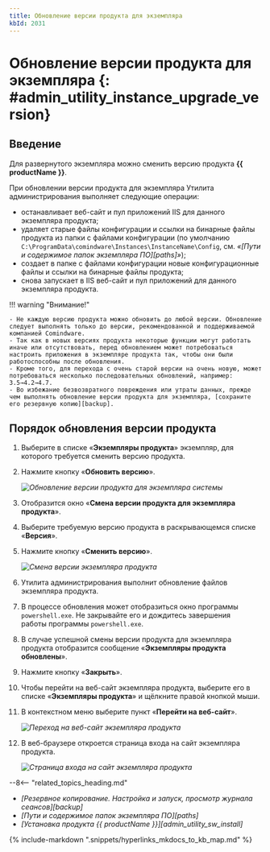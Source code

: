 ```yaml
---
title: Обновление версии продукта для экземпляра
kbId: 2031
---
```


# Обновление версии продукта для экземпляра {: #admin_utility_instance_upgrade_version}

## Введение

Для развернутого экземпляра можно сменить версию продукта **{{ productName }}**.

При обновлении версии продукта для экземпляра Утилита администрирования выполняет следующие операции:

- останавливает веб-сайт и пул приложений IIS для данного экземпляра продукта;
- удаляет старые файлы конфигурации и ссылки на бинарные файлы продукта из папки с файлами конфигурации (по умолчанию `C:\ProgramData\сomindware\Instances\InstanceName\Config`, см. *«[Пути и содержимое папок экземпляра ПО][paths]»*);
- создает в папке с файлами конфигурации новые конфигурационные файлы и ссылки на бинарные файлы продукта;
- снова запускает в IIS веб-сайт и пул приложений для данного экземпляра продукта.

!!! warning "Внимание!"

    - Не каждую версию продукта можно обновить до любой версии. Обновление следует выполнять только до версии, рекомендованной и поддерживаемой компанией Comindware.
    - Так как в новых версиях продукта некоторые функции могут работать иначе или отсутствовать, перед обновлением может потребоваться настроить приложения в экземпляре продукта так, чтобы они были работоспособны после обновления.
    - Кроме того, для перехода с очень старой версии на очень новую, может потребоваться несколько последовательных обновлений, например: 3.5→4.2→4.7.
    - Во избежание безвозвратного повреждения или утраты данных, прежде чем выполнять обновление версии продукта для экземпляра, [сохраните его резервную копию][backup].

## Порядок обновления версии продукта

1. Выберите в списке «**Экземпляры продукта**» экземпляр, для которого требуется сменить версию продукта.
2. Нажмите кнопку «**Обновить версию**».

    _![Обновление версии продукта для экземпляра системы](https://kb.comindware.ru/assets/img_667ac6e209182.png)_

3. Отобразится окно «**Смена версии продукта для экземпляра продукта**».
4. Выберите требуемую версию продукта в раскрывающемся списке «**Версия**».
5. Нажмите кнопку «**Сменить версию**».

    _![Смена версии экземпляра продукта](https://kb.comindware.ru/assets/img_667ad453892be.png)_

6. Утилита администрирования выполнит обновление файлов экземпляра продукта.
7. В процессе обновления может отобразиться окно программы `powershell.exe`. Не закрывайте его и дождитесь завершения работы программы `powershell.exe`.
8. В случае успешной смены версии продукта для экземпляра продукта отобразится сообщение «**Экземпляры продукта обновлены**».
9. Нажмите кнопку «**Закрыть**».
10. Чтобы перейти на веб-сайт экземпляра продукта, выберите его в списке «**Экземпляры продукта**» и щёлкните правой кнопкой мыши.
11. В контекстном меню выберите пункт «**Перейти на веб-сайт**».

    _![Переход на веб-сайт экземпляра продукта](https://kb.comindware.ru/assets/img_667ad4c2552d6.png)_

12. В веб-браузере откроется страница входа на сайт экземпляра продукта.

    _![Страница входа на сайт экземпляра продукта](https://kb.comindware.ru/assets/img_667ad67cbfae0.png)_

<div class="relatedTopics" markdown="block">

--8<-- "related_topics_heading.md"

- _[Резервное копирование. Настройка и запуск, просмотр журнала сеансов][backup]_
- _[Пути и содержимое папок экземпляра ПО][paths]_
- _[Установка продукта {{ productName }}][admin_utility_sw_install]_

</div>

{% include-markdown ".snippets/hyperlinks_mkdocs_to_kb_map.md" %}
